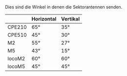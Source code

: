 Dies sind die Winkel in denen die Sektorantennen senden.

|        	| Horizontal 	| Vertikal 	|
|--------	|------------	|----------	|
| CPE210 	| 65°         | 35°       |
| CPE510 	| 45°         | 30°       |
| M2     	| 55°         | 27°       |
| M5     	| 43°         | 15°       |
| locoM2 	| 60°         | 60°       |
| locoM5 	| 45°         | 45°       |
